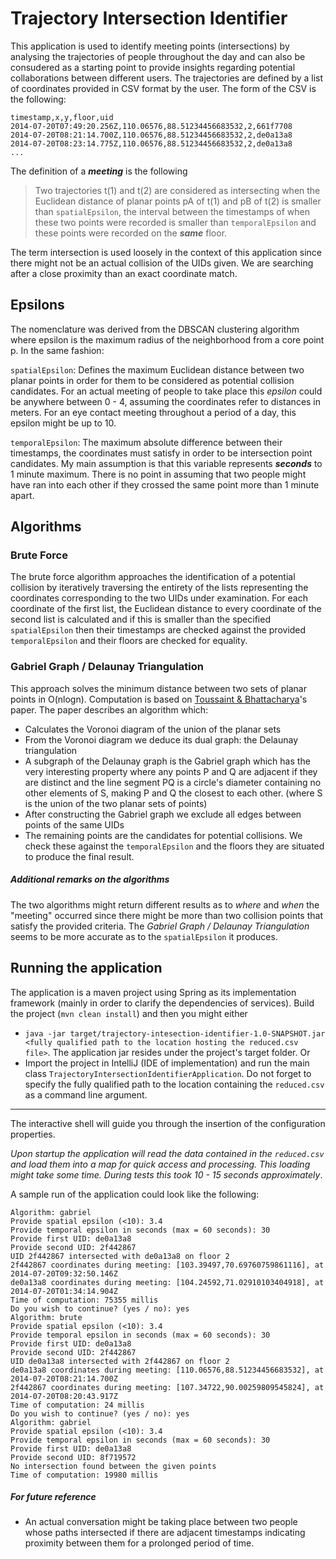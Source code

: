 # Trajectory Intersection Identifier

This application is used to identify meeting points (intersections) by analysing the trajectories of people throughout the day and
can also be consudered as a starting point to provide insights regarding potential collaborations between different users.
The trajectories are defined by a list of coordinates provided in CSV format by the user. The form of the CSV is the following:
```csv
timestamp,x,y,floor,uid
2014-07-20T07:49:20.256Z,110.06576,88.51234456683532,2,661f7708
2014-07-20T08:21:14.700Z,110.06576,88.51234456683532,2,de0a13a8
2014-07-20T08:23:14.775Z,110.06576,88.51234456683532,2,de0a13a8
...
```
The definition of a ***meeting*** is the following
> Two trajectories t(1) and t(2) are considered as intersecting when the Euclidean distance 
of planar points pA of t(1) and pB of t(2) is smaller than `spatialEpsilon`, the interval between 
the timestamps of when these two points were recorded is smaller than `temporalEpsilon` and these
points were recorded on the ***same*** floor.

The term intersection is used loosely in the context of this application since there might not be an 
actual collision of the UIDs given. We are searching after a close proximity than an exact coordinate match.

## Epsilons
The nomenclature was derived from the DBSCAN clustering algorithm where epsilon is the maximum radius
of the neighborhood from a core point p. In the same fashion:

`spatialEpsilon`: Defines the maximum Euclidean distance between two planar points in 
order for them to be considered as potential collision candidates. For an actual meeting of people
to take place this *epsilon* could be anywhere between 0 - 4, assuming the coordinates refer to distances
in meters. For an eye contact meeting throughout a period of a day, this epsilon might be up
to 10.

`temporalEpsilon`: The maximum absolute difference between their timestamps, the coordinates must
satisfy in order to be intersection point candidates. My main assumption is that this variable
represents ***seconds*** to 1 minute maximum. There is no point in assuming that two people might have
ran into each other if they crossed the same point more than 1 minute apart.

## Algorithms
### Brute Force
The brute force algorithm approaches the identification of a potential collision by iteratively traversing
the entirety of the lists representing the coordinates corresponding to the two UIDs under examination. For each
coordinate of the first list, the Euclidean distance to every coordinate of the second list is
calculated and if this is smaller than the specified `spatialEpsilon` then their timestamps are
checked against the provided `temporalEpsilon` and their floors are checked for equality.

### Gabriel Graph / Delaunay Triangulation
This approach solves the minimum distance between two sets of planar points in O(nlogn). Computation is based on 
[Toussaint & Bhattacharya](http://www-cgrl.cs.mcgill.ca/~godfried/publications/mindist.pdf)'s paper. The paper describes 
an algorithm which:
- Calculates the Voronoi diagram of the union of the planar sets
- From the Voronoi diagram we deduce its dual graph: the Delaunay triangulation
- A subgraph of the Delaunay graph is the Gabriel graph which has the very interesting property where any 
points P and Q are adjacent if they are distinct and the line segment PQ is a circle's diameter containing no 
other elements of S, making P and Q the closest to each other. (where S is the union of the two planar sets 
 of points)
- After constructing the Gabriel graph we exclude all edges between points of the same UIDs
- The remaining points are the candidates for potential collisions. We check these against the 
`temporalEpsilon` and the floors they are situated to produce the final result.

##### Additional remarks on the algorithms
The two algorithms might return different results as to *where* and *when* the "meeting" occurred since there might be more than
two collision points that satisfy the provided criteria. The *Gabriel Graph / Delaunay Triangulation* seems to be more 
accurate as to the `spatialEpsilon` it produces.

## Running the application
The application is a maven project using Spring as its implementation framework (mainly 
in order to clarify the dependencies of services). Build the project (`mvn clean install`)
and then you might either
- `java -jar target/trajectory-intesection-identifier-1.0-SNAPSHOT.jar <fully qualified path to the location hosting the reduced.csv file>`. The
 application jar resides under the project's target folder. Or
- Import the project in IntelliJ (IDE of implementation) and run the main class `TrajectoryIntersectionIdentifierApplication`. Do not forget
 to specify the fully qualified path to the location containing the `reduced.csv` as a command line argument.
---
The interactive shell will guide you through the insertion of the configuration properties.

*Upon startup the application will read the data contained in the `reduced.csv` and load them into
 a map for quick access and processing. This loading might take some time. During tests this took
 10 - 15 seconds approximately*.

A sample run of the application could look like the following:
```
Algorithm: gabriel
Provide spatial epsilon (<10): 3.4
Provide temporal epsilon in seconds (max = 60 seconds): 30
Provide first UID: de0a13a8
Provide second UID: 2f442867
UID 2f442867 intersected with de0a13a8 on floor 2
2f442867 coordinates during meeting: [103.39497,70.69760759861116], at 2014-07-20T09:32:50.146Z
de0a13a8 coordinates during meeting: [104.24592,71.02910103404918], at 2014-07-20T01:34:14.904Z
Time of computation: 75355 millis
Do you wish to continue? (yes / no): yes
Algorithm: brute
Provide spatial epsilon (<10): 3.4
Provide temporal epsilon in seconds (max = 60 seconds): 30
Provide first UID: de0a13a8
Provide second UID: 2f442867
UID de0a13a8 intersected with 2f442867 on floor 2
de0a13a8 coordinates during meeting: [110.06576,88.51234456683532], at 2014-07-20T08:21:14.700Z
2f442867 coordinates during meeting: [107.34722,90.00259809545824], at 2014-07-20T08:20:43.917Z
Time of computation: 24 millis
Do you wish to continue? (yes / no): yes
Algorithm: gabriel
Provide spatial epsilon (<10): 3.4
Provide temporal epsilon in seconds (max = 60 seconds): 30
Provide first UID: de0a13a8
Provide second UID: 8f719572
No intersection found between the given points
Time of computation: 19980 millis

```

##### For future reference
- An actual conversation might be taking place between two people whose paths intersected if there
are adjacent timestamps indicating proximity between them for a prolonged period of time.


